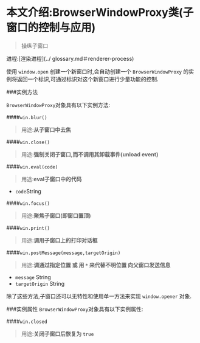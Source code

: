 # 本文介绍:BrowserWindowProxy类(子窗口的控制与应用)

>操纵子窗口

进程:[渲染进程](../ glossary.md＃renderer-process)        

使用 `window.open` 创建一个新窗口时,会自动创建一个 `BrowserWindowProxy`  的实例将返回一个标识,可通过标识对这个新窗口进行少量功能的控制.

###实例方法

`BrowserWindowProxy`对象具有以下实例方法:

####`win.blur()`
> 用途:**从子窗口中去焦**

####`win.close()`
> 用途:**强制关闭子窗口,而不调用其卸载事件(unload event)**

####`win.eval(code)`
> 用途:**eval子窗口中的代码**

* `code`String

####`win.focus()`
> 用途:**聚焦子窗口(即窗口置顶)**

####`win.print()`
> 用途:**调用子窗口上的打印对话框**

####`win.postMessage(message,targetOrigin)`
> 用途:**调通过指定位置 或 用 `*` 来代替不明位置 向父窗口发送信息**
* `message` String
* `targetOrigin` String

除了这些方法,子窗口还可以无特性和使用单一方法来实现  `window.opener` 对象.

###实例属性
`BrowserWindowProxy`对象具有以下实例属性:

####`win.closed`
> 用途:**关闭子窗口后恢复为 `true`**  